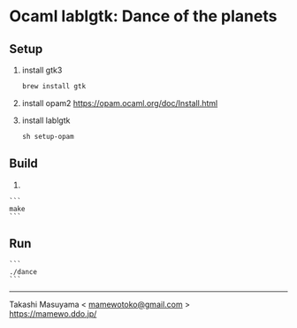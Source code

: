 Ocaml lablgtk: Dance of the planets
=====================================

Setup
--------
1. install gtk3

    ```bash
    brew install gtk
    ```
2. install opam2
   <https://opam.ocaml.org/doc/Install.html>
3. install lablgtk

    ```
    sh setup-opam
    ```

Build
------

1.

    ```
    make
    ```
    
Run
----

    ```
    ./dance
    ```
    

----
Takashi Masuyama < mamewotoko@gmail.com >  
https://mamewo.ddo.jp/
